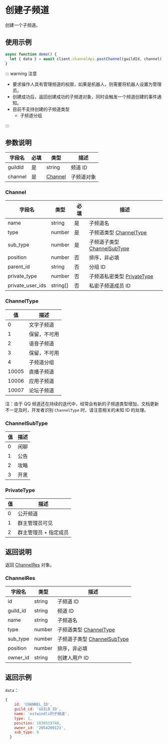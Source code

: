 # 创建子频道 <Badge text="v1.0.0" />

创建一个子频道。
<PrivateDomain/>

## 使用示例

```javascript
async function demo() {
  let { data } = await client.channelApi.postChannel(guildId, channel);
}
```

::: warning 注意

- 要求操作人具有管理频道的权限，如果是机器人，则需要将机器人设置为管理员。
- 创建成功后，返回创建成功的子频道对象，同时会触发一个频道创建的事件通知。
- 目前不支持创建的子频道类型
  - 子频道分组

:::

## 参数说明

| 字段名  | 必填 | 类型                | 描述       |
| ------- | ---- | ------------------- | ---------- |
| guildId | 是   | string              | 频道 ID    |
| channel | 是   | [Channel](#channel) | 子频道对象 |

### Channel

| 字段名           | 类型     | 必填 | 描述                                           |
| ---------------- | -------- | ---- | ---------------------------------------------- |
| name             | string   | 是   | 子频道名                                       |
| type             | number   | 是   | 子频道类型 [ChannelType](#channeltype)         |
| sub_type         | number   | 是   | 子频道子类型 [ChannelSubType](#channelsubtype) |
| position         | number   | 否   | 排序，非必填                                   |
| parent_id        | string   | 否   | 分组 ID                                        |
| private_type     | number   | 否   | 子频道私密类型 [PrivateType](#privatetype)     |
| private_user_ids | string[] | 否   | 私密子频道成员 ID                              |

### ChannelType

| 值    | 描述         |
| ----- | ------------ |
| 0     | 文字子频道   |
| 1     | 保留，不可用 |
| 2     | 语音子频道   |
| 3     | 保留，不可用 |
| 4     | 子频道分组   |
| 10005 | 直播子频道   |
| 10006 | 应用子频道   |
| 10007 | 论坛子频道   |

注：由于 QQ 频道还在持续的迭代中，经常会有新的子频道类型增加，文档更新不一定及时，开发者识别 `ChannelType` 时，请注意相关的未知 ID 的处理。

### ChannelSubType

| 值  | 描述 |
| --- | ---- |
| 0   | 闲聊 |
| 1   | 公告 |
| 2   | 攻略 |
| 3   | 开黑 |

### PrivateType

| 值  | 描述                  |
| --- | --------------------- |
| 0   | 公开频道              |
| 1   | 群主管理员可见        |
| 2   | 群主管理员 + 指定成员 |

## 返回说明

返回 [ChannelRes](#channelres) 对象。

### ChannelRes

| 字段名   | 类型   | 描述                                           |
| -------- | ------ | ---------------------------------------------- |
| id       | string | 子频道 ID                                      |
| guild_id | string | 频道 ID                                        |
| name     | string | 子频道名                                       |
| type     | number | 子频道类型 [ChannelType](#channeltype)         |
| sub_type | number | 子频道子类型 [ChannelSubType](#channelsubtype) |
| position | number | 排序，非必填                                   |
| owner_id | string | 创建人用户 ID                                  |

## 返回示例

`data`：

```js
{
    id: 'CHANNEL_ID',
    guild_id: 'GUILD_ID',
    name: 'ostwindli的子频道',
    type: 1,
    position: 1638519748,
    owner_id: '2854209121',
    sub_type: 0
  }
```
